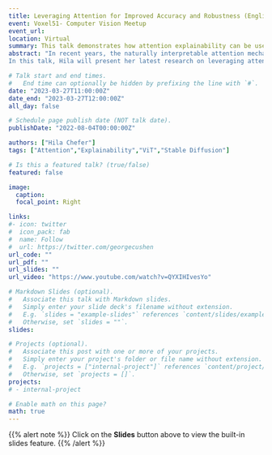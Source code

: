 ```yaml
---
title: Leveraging Attention for Improved Accuracy and Robustness (English)
event: Voxel51- Computer Vision Meetup
event_url: 
location: Virtual
summary: This talk demonstrates how attention explainability can be used to improve model robustness and accuracy for image classification and generation tasks.
abstract: "In recent years, the naturally interpretable attention mechanism has become one of the most common building blocks of neural networks, allowing us to produce explanations intuitively and easily. However, the applications of such explanations beyond the scope of accountability and interpretability remain limited.
In this talk, Hila will present her latest research on leveraging attention to significantly improve the accuracy and robustness of state-of-the-art large neural networks with limited resources. This is achieved by directly manipulating the attention maps based on intuitive objectives and can be applied to a variety of tasks ranging from object classification to image generation."

# Talk start and end times.
#   End time can optionally be hidden by prefixing the line with `#`.
date: "2023-03-27T11:00:00Z"
date_end: "2023-03-27T12:00:00Z"
all_day: false

# Schedule page publish date (NOT talk date).
publishDate: "2022-08-04T00:00:00Z"

authors: ["Hila Chefer"]
tags: ["Attention","Explainability","ViT","Stable Diffusion"]

# Is this a featured talk? (true/false)
featured: false

image:
  caption:
  focal_point: Right

links:
#- icon: twitter
#  icon_pack: fab
#  name: Follow
#  url: https://twitter.com/georgecushen
url_code: ""
url_pdf: ""
url_slides: ""
url_video: "https://www.youtube.com/watch?v=QYXIHIvesYo"

# Markdown Slides (optional).
#   Associate this talk with Markdown slides.
#   Simply enter your slide deck's filename without extension.
#   E.g. `slides = "example-slides"` references `content/slides/example-slides.md`.
#   Otherwise, set `slides = ""`.
slides: 

# Projects (optional).
#   Associate this post with one or more of your projects.
#   Simply enter your project's folder or file name without extension.
#   E.g. `projects = ["internal-project"]` references `content/project/deep-learning/index.md`.
#   Otherwise, set `projects = []`.
projects:
# - internal-project

# Enable math on this page?
math: true
---
```


{{% alert note %}}
Click on the **Slides** button above to view the built-in slides feature.
{{% /alert %}}
